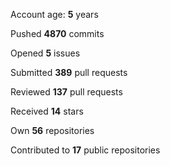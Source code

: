 Account age: **5** years

Pushed **4870** commits

Opened **5** issues

Submitted **389** pull requests

Reviewed **137** pull requests

Received **14** stars

Own **56** repositories

Contributed to **17** public repositories

